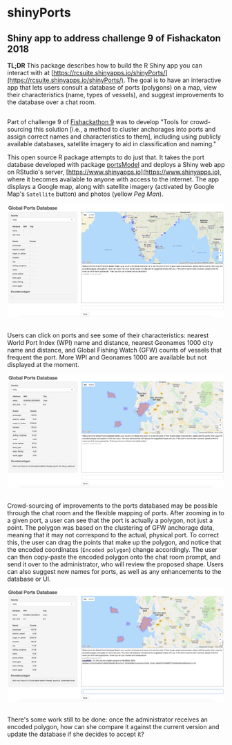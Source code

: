 # shinyPorts 
## Shiny app to address challenge 9 of Fishackaton 2018 

**TL;DR** This package describes how to build the R Shiny app you can interact with at [https://rcsuite.shinyapps.io/shinyPorts/](https://rcsuite.shinyapps.io/shinyPorts/). The goal is to have an interactive app that lets users consult a database of ports (polygons) on a map, view their characteristics (name, types of vessels), and suggest improvements to the database over a chat room.

##

Part of challenge 9 of [Fishackathon 9](https://hackernest.com/events/san-francisco-usa-fishackathon-2018) was to develop "Tools for crowd-sourcing this solution [i.e., a method to cluster anchorages into ports and assign correct names and characteristics to them], including using publicly available databases, satellite imagery to aid in classification and naming." 

This open source R package attempts to do just that. It takes the port database developed with package [portsModel](https://github.com/rtlemos/portsModel) and deploys a Shiny web app on RStudio's server, 
[https://www.shinyapps.io](https://www.shinyapps.io), where it becomes available to anyone with access to the internet. The app displays a Google map, along with satellite imagery (activated by Google Map's `Satellite` button) and photos (yellow *Peg Man*). 

![Fig.1: Graphical user interface.](UI.png)

##

Users can click on ports and see some of their characteristics: nearest World Port Index (WPI) name and distance, nearest Geonames 1000 city name and distance, and Global Fishing Watch (GFW) counts of vessels that frequent the port. More WPI and Geonames 1000 are available but not displayed at the moment.

![Fig 2: GUI after zooming in to the port of Mumbai and clicking on it.](Mumbai.png)

##

Crowd-sourcing of improvements to the ports databased may be possible through the chat room and the flexible mapping of ports. After zooming in to a given port, a user can see that the port is actually a polygon, not just a point. The polygon was based on the clustering of GFW anchorage data, meaning that it may not correspond to the actual, physical port. To correct this, the user can drag the points that make up the polygon, and notice that the encoded coordinates (`Encoded polygon`) change accordingly. The user can then copy-paste the encoded polygon onto the chat room prompt, and send it over to the administrator, who will review the proposed shape. Users can also suggest new names for ports, as well as any enhancements to the database or UI. 

![Fig 3: Sending Mumbai's edited encoded polygon for review.](Edits.png)

##

There's some work still to be done: once the administrator receives an encoded polygon, how can she compare it against the current version and update the database if she decides to accept it?